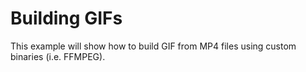 # Building GIFs 

This example will show how to build GIF from MP4 files using custom binaries (i.e. FFMPEG).
